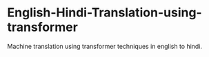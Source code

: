 # English-Hindi-Translation-using-transformer
Machine translation using transformer techniques in english to hindi.
